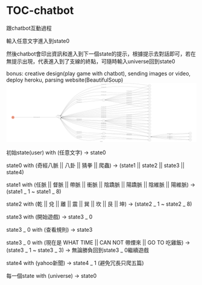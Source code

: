 # TOC-chatbot
<p> 跟chatbot互動過程
<p> 輸入任意文字進入到state0
<p> 然後chatbot會印出資訊和進入到下一個state的提示，根據提示去對話即可，若在無提示出現，代表進入到了支線的終點，可隨時輸入universe回到state0
<p> bonus: creative design(play game with chatbot), sending images or video, deploy heroku, parsing website(BeautifulSoup)
<img src=https://github.com/314159265358979323846/TOC-chatbot/blob/master/fsm.png>
<p> 初始state(user) with (任意文字) -> state0
<p> state0 with (奇經八脈 || 八卦 || 猜拳 || 爬蟲) -> (state1 || state2 || state3 || state4)
<p> state1 with (任脈 || 督脈 || 帶脈 || 衝脈 || 陰蹻脈 || 陽蹻脈 || 陰維脈 || 陽維脈) -> (state1 _ 1 ~ state1 _ 8)
<p> state2 with (乾 || 兌 || 離 || 震 || 巽 || 坎 || 艮 || 坤) -> (state2 _ 1 ~ state2 _ 8)
<p> state3 with (開始遊戲) -> state3 _ 0
<p> state3 _ 0 with (查看規則) -> state3
<p> state3 _ 0 with (現在是 WHAT TIME || CAN NOT 帶煙來 || GO TO 吃雞飯) -> (state3 _ 1 ~ state3 _ 3) -> 無論勝負回到state3 _ 0繼續遊戲
<p> state4 with (yahoo新聞) -> state4 _ 1 (避免冗長只爬五篇)
<p> 每一個state with (universe) -> state0
